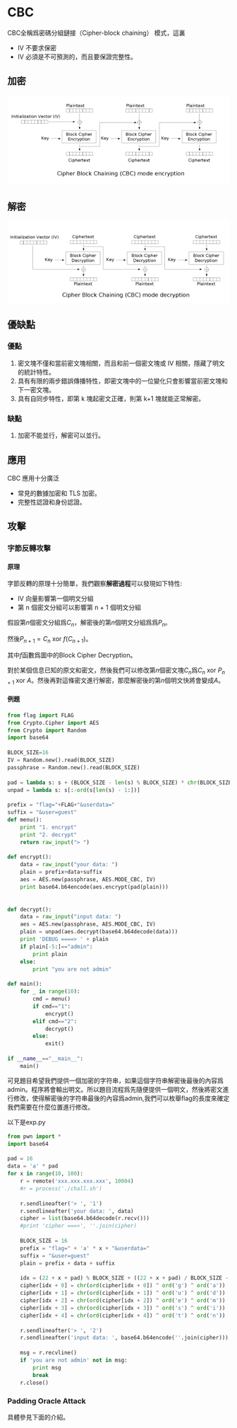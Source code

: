 # CBC

CBC全稱爲密碼分組鏈接（Cipher-block chaining） 模式，這裏

- IV 不要求保密
- IV 必須是不可預測的，而且要保證完整性。

## 加密

![](./figure/cbc_encryption.png)

## 解密

![](./figure/cbc_decryption.png)

## 優缺點

### 優點

1. 密文塊不僅和當前密文塊相關，而且和前一個密文塊或 IV 相關，隱藏了明文的統計特性。
2. 具有有限的兩步錯誤傳播特性，即密文塊中的一位變化只會影響當前密文塊和下一密文塊。
3. 具有自同步特性，即第 k 塊起密文正確，則第 k+1 塊就能正常解密。

### 缺點

1. 加密不能並行，解密可以並行。

## 應用

CBC 應用十分廣泛

- 常見的數據加密和 TLS 加密。
- 完整性認證和身份認證。

## 攻擊

###  字節反轉攻擊

#### 原理
字節反轉的原理十分簡單，我們觀察**解密過程**可以發現如下特性:

- IV 向量影響第一個明文分組
- 第 n 個密文分組可以影響第 n + 1 個明文分組

假設第$n$個密文分組爲$C_n$，解密後的第$n$個明文分組爲爲$P_n$。

然後$P_{n+1}=C_n~\text{xor}~f(C_{n+1})$。

其中$f$函數爲圖中的$\text{Block Cipher Decryption}$。

對於某個信息已知的原文和密文，然後我們可以修改第$n$個密文塊$C_n$爲$C_n~\text{xor}~P_{n+1}~\text{xor}~A$。然後再對這條密文進行解密，那麼解密後的第$n$個明文快將會變成$A$。

#### 例題

```python
from flag import FLAG
from Crypto.Cipher import AES
from Crypto import Random
import base64

BLOCK_SIZE=16
IV = Random.new().read(BLOCK_SIZE)
passphrase = Random.new().read(BLOCK_SIZE)

pad = lambda s: s + (BLOCK_SIZE - len(s) % BLOCK_SIZE) * chr(BLOCK_SIZE - len(s) % BLOCK_SIZE)
unpad = lambda s: s[:-ord(s[len(s) - 1:])]

prefix = "flag="+FLAG+"&userdata="
suffix = "&user=guest"
def menu():
    print "1. encrypt"
    print "2. decrypt"
    return raw_input("> ")

def encrypt():
    data = raw_input("your data: ")
    plain = prefix+data+suffix
    aes = AES.new(passphrase, AES.MODE_CBC, IV)
    print base64.b64encode(aes.encrypt(pad(plain)))


def decrypt():
    data = raw_input("input data: ")
    aes = AES.new(passphrase, AES.MODE_CBC, IV)
    plain = unpad(aes.decrypt(base64.b64decode(data)))
    print 'DEBUG ====> ' + plain
    if plain[-5:]=="admin":
        print plain
    else:
        print "you are not admin"

def main():
    for _ in range(10):
        cmd = menu()
        if cmd=="1":
            encrypt()
        elif cmd=="2":
            decrypt()
        else:
            exit()

if __name__=="__main__":
    main()
```

可見題目希望我們提供一個加密的字符串，如果這個字符串解密後最後的內容爲admin。程序將會輸出明文。所以題目流程爲先隨便提供一個明文，然後將密文進行修改，使得解密後的字符串最後的內容爲admin,我們可以枚舉flag的長度來確定我們需要在什麼位置進行修改。

以下是exp.py

```python
from pwn import *
import base64

pad = 16
data = 'a' * pad
for x in range(10, 100):
    r = remote('xxx.xxx.xxx.xxx', 10004)
    #r = process('./chall.sh')
    
    r.sendlineafter('> ', '1')
    r.sendlineafter('your data: ', data)
    cipher = list(base64.b64decode(r.recv()))
    #print 'cipher ===>', ''.join(cipher)
    
    BLOCK_SIZE = 16
    prefix = "flag=" + 'a' * x + "&userdata="
    suffix = "&user=guest"
    plain = prefix + data + suffix
    
    idx = (22 + x + pad) % BLOCK_SIZE + ((22 + x + pad) / BLOCK_SIZE - 1) * BLOCK_SIZE
    cipher[idx + 0] = chr(ord(cipher[idx + 0]) ^ ord('g') ^ ord('a'))
    cipher[idx + 1] = chr(ord(cipher[idx + 1]) ^ ord('u') ^ ord('d'))
    cipher[idx + 2] = chr(ord(cipher[idx + 2]) ^ ord('e') ^ ord('m'))
    cipher[idx + 3] = chr(ord(cipher[idx + 3]) ^ ord('s') ^ ord('i'))
    cipher[idx + 4] = chr(ord(cipher[idx + 4]) ^ ord('t') ^ ord('n'))

    r.sendlineafter('> ', '2')
    r.sendlineafter('input data: ', base64.b64encode(''.join(cipher)))

    msg = r.recvline()
    if 'you are not admin' not in msg:
        print msg
        break
    r.close()  

```
### Padding Oracle Attack
具體參見下面的介紹。
